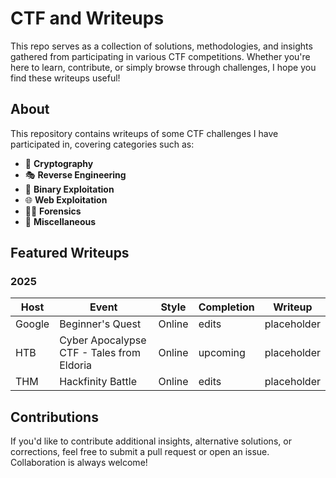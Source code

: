 # CTF and Writeups

This repo serves as a collection of solutions, methodologies, and insights gathered from participating in various CTF competitions. Whether you're here to learn, contribute, or simply browse through challenges, I hope you find these writeups useful!

## About

This repository contains writeups of some CTF challenges I have participated in, covering categories such as:

- 🔐 **Cryptography**
- 🎭 **Reverse Engineering**
- 🐞 **Binary Exploitation**
- 🌐 **Web Exploitation**
- 🕵️‍♂️ **Forensics**
- 🚀 **Miscellaneous**

## Featured Writeups

### 2025
| Host | Event | Style | Completion | Writeup |
|-----------|----------|----------|----------|---------|
| Google | Beginner's Quest | Online | edits | placeholder |
| HTB | Cyber Apocalypse CTF - Tales from Eldoria | Online | upcoming | placeholder |
| THM | Hackfinity Battle | Online | edits | placeholder |


## Contributions

If you'd like to contribute additional insights, alternative solutions, or corrections, feel free to submit a pull request or open an issue. Collaboration is always welcome!
